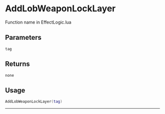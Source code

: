 # AddLobWeaponLockLayer
Function name in EffectLogic.lua
## Parameters
`tag`
## Returns
`none`
## Usage
```lua
AddLobWeaponLockLayer(tag)
```
---
